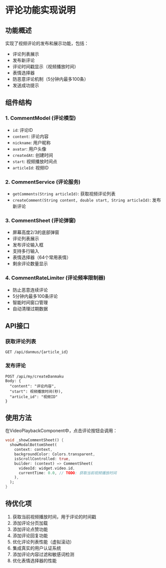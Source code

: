 # 评论功能实现说明

## 功能概述
实现了视频评论的发布和展示功能，包括：
- 评论列表展示
- 发布新评论
- 评论时间戳显示（视频播放时间）
- 表情选择器
- 防恶意评论机制（5分钟内最多100条）
- 发送成功提示

## 组件结构

### 1. CommentModel (评论模型)
- `id`: 评论ID
- `content`: 评论内容
- `nickname`: 用户昵称
- `avatar`: 用户头像
- `createdAt`: 创建时间
- `start`: 视频播放时间点
- `articleId`: 视频ID

### 2. CommentService (评论服务)
- `getComments(String articleId)`: 获取视频评论列表
- `createComment(String content, double start, String articleId)`: 发布新评论

### 3. CommentSheet (评论弹窗)
- 屏幕高度2/3的底部弹窗
- 评论列表展示
- 发布评论输入框
- 支持多行输入
- 表情选择器（64个常用表情）
- 剩余评论数量显示

### 4. CommentRateLimiter (评论频率限制器)
- 防止恶意连续评论
- 5分钟内最多100条评论
- 智能时间窗口管理
- 自动清理过期数据

## API接口

### 获取评论列表
```
GET /api/danmus/{article_id}
```

### 发布评论
```
POST /api/my/createDanmaku
Body: {
  "content": "评论内容",
  "start": 视频播放时间(秒),
  "article_id": "视频ID"
}
```

## 使用方法

在VideoPlaybackComponent中，点击评论按钮会调用：
```dart
void _showCommentSheet() {
  showModalBottomSheet(
    context: context,
    backgroundColor: Colors.transparent,
    isScrollControlled: true,
    builder: (context) => CommentSheet(
      videoId: widget.video.id,
      currentTime: 0.0, // TODO: 获取当前视频播放时间
    ),
  );
}
```

## 待优化项
1. 获取当前视频播放时间，用于评论的时间戳
2. 添加评论分页加载
3. 添加评论点赞功能
4. 添加评论回复功能
5. 优化评论列表性能（虚拟滚动）
6. 集成真实的用户认证系统
7. 添加评论内容过滤和敏感词检测
8. 优化表情选择器的性能
